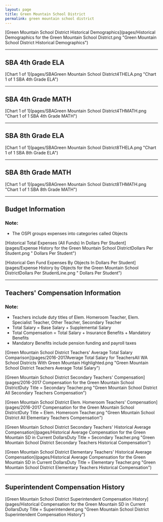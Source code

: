 ```yaml
---
layout: page
title: Green Mountain School District
permalink: green mountain school district
---
```



[Green Mountain School District Historical Demographics](pages/Historical Demographics for the Green Mountain School District.png "Green Mountain School District Historical Demographics")

___

## SBA 4th Grade ELA

[Chart 1 of 1](pages/SBAGreen Mountain School District4THELA.png "Chart 1 of 1 SBA 4th Grade ELA")


___

## SBA 4th Grade MATH

[Chart 1 of 1](pages/SBAGreen Mountain School District4THMATH.png "Chart 1 of 1 SBA 4th Grade MATH")


___

## SBA 8th Grade ELA

[Chart 1 of 1](pages/SBAGreen Mountain School District8THELA.png "Chart 1 of 1 SBA 8th Grade ELA")


___

## SBA 8th Grade MATH

[Chart 1 of 1](pages/SBAGreen Mountain School District8THMATH.png "Chart 1 of 1 SBA 8th Grade MATH")


___

## Budget Information
### Note:
- The OSPI groups expenses into categories called Objects

[Historical Total Expenses (All Funds) In Dollars Per Student](pages/Expense History for the Green Mountain School DistrictDollars Per Student.png " Dollars Per Student")

[Historical Gen Fund Expenses By Objects In Dollars Per Student](pages/Expense History by Objects for the Green Mountain School DistrictDollars Per StudentLine.png " Dollars Per Student")


___

## Teachers' Compensation Information
### Note:
- Teachers include duty titles of Elem. Homeroom Teacher, Elem. Specialist Teacher, Other Teacher, Secondary Teacher
- Total Salary = Base Salary + Supplemental Salary
- Total Compensation = Total Salary + Insurance Benefits + Mandatory Benefits
- Mandatory Benefits include pension funding and payroll taxes

[Green Mountain School District Teachers' Average Total Salary Comparison](pages/2016-2017Average Total Salary for TeachersAll WA School Districts With Green Mountain Highlighted.png "Green Mountain School District Teachers Average Total Salary")

[Green Mountain School District Secondary Teachers' Compensation](pages/2016-2017 Compensation for the Green Mountain School DistrictDuty Title = Secondary Teacher.png "Green Mountain School District All Secondary Teachers Compensation")

[Green Mountain School District Elem. Homeroom Teachers' Compensation](pages/2016-2017 Compensation for the Green Mountain School DistrictDuty Title = Elem. Homeroom Teacher.png "Green Mountain School District All Elementary Teachers Compensation")

[Green Mountain School District Secondary Teachers' Historical Average Compensation](pages/Historical Average Compensation for the Green Mountain SD in Current DollarsDuty Title = Secondary Teacher.png "Green Mountain School District Secondary Teachers Historical Compensation")

[Green Mountain School District Elementary Teachers' Historical Average Compensation](pages/Historical Average Compensation for the Green Mountain SD in Current DollarsDuty Title = Elementary Teacher.png "Green Mountain School District Elementary Teachers Historical Compensation")


___

## Superintendent Compensation History

[Green Mountain School District Superintendent Compensation History](pages/Historical Compensation for the Green Mountain SD in Current DollarsDuty Title = Superintendent.png "Green Mountain School District Superintendent Compensation History")

